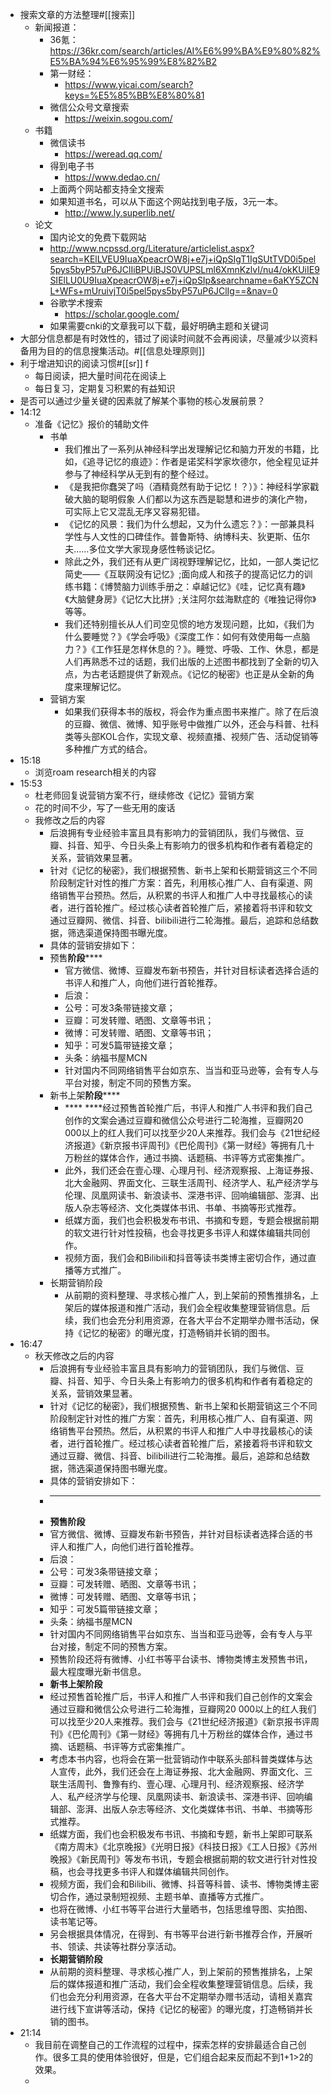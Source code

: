 - 搜索文章的方法整理#[[搜索]]
    - 新闻报道：
        - 36氪：https://36kr.com/search/articles/AI%E6%99%BA%E9%80%82%E5%BA%94%E6%95%99%E8%82%B2
        - 第一财经：
            - https://www.yicai.com/search?keys=%E5%85%BB%E8%80%81
        - 微信公众号文章搜索
            - https://weixin.sogou.com/
    - 书籍
        - 微信读书
            - https://weread.qq.com/
        - 得到电子书
            - https://www.dedao.cn/
        - 上面两个网站都支持全文搜索
        - 如果知道书名，可以从下面这个网站找到电子版，3元一本。
            - http://www.ly.superlib.net/
    - 论文
        - 国内论文的免费下载网站
        - http://www.ncpssd.org/Literature/articlelist.aspx?search=KElLVEU9IuaXpeacrOW8j+e7j+iQpSIgT1IgSUtTVD0i5pel5pys5byP57uP6JClIiBPUiBJS0VUPSLml6XmnKzlvI/nu4/okKUiIE9SIElLU0U9IuaXpeacrOW8j+e7j+iQpSIp&searchname=6aKY5ZCNL+WFs+mUruivjT0i5pel5pys5byP57uP6JClIg==&nav=0
        - 谷歌学术搜索
            - https://scholar.google.com/
        - 如果需要cnki的文章我可以下载，最好明确主题和关键词
- 大部分信息都是有时效性的，错过了阅读时间就不会再阅读，尽量减少以资料备用为目的的信息搜集活动。#[[信息处理原则]]
- 利于增进知识的阅读习惯#[[sr]] f
    - 每日阅读，把大量时间花在阅读上
    - 每日复习，定期复习积累的有益知识
- 是否可以通过少量关键的因素就了解某个事物的核心发展前景？
- 14:12
    - 准备《记忆》报价的辅助文件
        - 书单
            - 我们推出了一系列从神经科学出发理解记忆和脑力开发的书籍，比如，《追寻记忆的痕迹》：作者是诺奖科学家坎德尔，他全程见证并参与了神经科学从无到有的整个经过。
            - 《是我把你蠢哭了吗（酒精竟然有助于记忆！？）》：神经科学家戳破大脑的聪明假象 人们都以为这东西是聪慧和进步的演化产物，可实际上它又混乱无序又容易犯错。
            - 《记忆的风景：我们为什么想起，又为什么遗忘？》：一部兼具科学性与人文性的口碑佳作。普鲁斯特、纳博科夫、狄更斯、伍尔夫……多位文学大家现身感性畅谈记忆。
            - 除此之外，我们还有从更广阔视野理解记忆，比如，一部人类记忆简史——《互联网没有记忆》;面向成人和孩子的提高记忆力的训练书籍：《博赞脑力训练手册之：卓越记忆》《哇，记忆真有趣》《大脑健身房》《记忆大比拼》;关注阿尔兹海默症的《唯独记得你》等等。
            - 我们还特别擅长从人们司空见惯的地方发现问题，比如，《我们为什么要睡觉？》《学会呼吸》《深度工作：如何有效使用每一点脑力？》《工作狂是怎样休息的？》。睡觉、呼吸、工作、休息，都是人们再熟悉不过的话题，我们出版的上述图书都找到了全新的切入点，为古老话题提供了新观点。《记忆的秘密》也正是从全新的角度来理解记忆。
        - 营销方案
            - 如果我们获得本书的版权，将会作为重点图书来推广。除了在后浪的豆瓣、微信、微博、知乎账号中做推广以外，还会与科普、社科类等头部KOL合作，实现文章、视频直播、视频广告、活动促销等多种推广方式的结合。
- 15:18
    - 浏览roam research相关的内容
- 15:53
    - 杜老师回复说营销方案不行，继续修改《记忆》营销方案
    - 花的时间不少，写了一些无用的废话
    - 我修改之后的内容
        - 后浪拥有专业经验丰富且具有影响力的营销团队，我们与微信、豆瓣、抖音、知乎、今日头条上有影响力的很多机构和作者有着稳定的关系，营销效果显著。
        - 针对《记忆的秘密》，我们根据预售、新书上架和长期营销这三个不同阶段制定针对性的推广方案：首先，利用核心推广人、自有渠道、网络销售平台预热。然后，从积累的书评人和推广人中寻找最核心的读者，进行首轮推广。经过核心读者首轮推广后，紧接着将书评和软文通过豆瓣网、微信、抖音、bilibili进行二轮海推。最后，追踪和总结数据，筛选渠道保持图书曝光度。
        - 具体的营销安排如下：
        -  预售********阶段************
            - 官方微信、微博、豆瓣发布新书预告，并针对目标读者选择合适的书评人和推广人，向他们进行首轮推荐。
            - 后浪：
            - 公号：可发3条带链接文章；
            - 豆瓣：可发转赠、晒图、文章等书讯；
            - 微博：可发转赠、晒图、文章等书讯；
            - 知乎：可发5篇带链接文章；
            - 头条：纳福书屋MCN
            - 针对国内不同网络销售平台如京东、当当和亚马逊等，会有专人与平台对接，制定不同的预售方案。
        - 新书上架********阶段************
            - **** ****经过预售首轮推广后，书评人和推广人书评和我们自己创作的文案会通过豆瓣和微信公众号进行二轮海推，豆瓣网20 000以上的红人我们可以找至少20人来推荐。我们会与《21世纪经济报道》《新京报书评周刊》《巴伦周刊》《第一财经》等拥有几十万粉丝的媒体合作，通过书摘、话题稿、书评等方式密集推广。
            - 此外，我们还会在壹心理、心理月刊、经济观察报、上海证券报、北大金融网、界面文化、三联生活周刊、经济学人、私产经济学与伦理、凤凰网读书、新浪读书、深港书评、回响编辑部、澎湃、出版人杂志等经济、文化类媒体书讯、书单、书摘等形式推荐。
            - 纸媒方面，我们也会积极发布书讯、书摘和专题，专题会根据前期的软文进行针对性投稿，也会寻找更多书评人和媒体编辑共同创作。
            - 视频方面，我们会和Bilibili和抖音等读书类博主密切合作，通过直播等方式推广。
        - 长期营销阶段
            - 从前期的资料整理、寻求核心推广人，到上架前的预售推排名，上架后的媒体报道和推广活动，我们会全程收集整理营销信息。后续，我们也会充分利用资源，在各大平台不定期举办赠书活动，保持《记忆的秘密》的曝光度，打造畅销并长销的图书。
- 16:47
    - 秋天修改之后的内容
        - 后浪拥有专业经验丰富且具有影响力的营销团队，我们与微信、豆瓣、抖音、知乎、今日头条上有影响力的很多机构和作者有着稳定的关系，营销效果显著。
        - 针对《记忆的秘密》，我们根据预售、新书上架和长期营销这三个不同阶段制定针对性的推广方案：首先，利用核心推广人、自有渠道、网络销售平台预热。然后，从积累的书评人和推广人中寻找最核心的读者，进行首轮推广。经过核心读者首轮推广后，紧接着将书评和软文通过豆瓣、微信、抖音、bilibili进行二轮海推。最后，追踪和总结数据，筛选渠道保持图书曝光度。
        - 具体的营销安排如下：
        - ****
        - **预售阶段**
        - 官方微信、微博、豆瓣发布新书预告，并针对目标读者选择合适的书评人和推广人，向他们进行首轮推荐。
        - 后浪：
        - 公号：可发3条带链接文章；
        - 豆瓣：可发转赠、晒图、文章等书讯；
        - 微博：可发转赠、晒图、文章等书讯；
        - 知乎：可发5篇带链接文章；
        - 头条：纳福书屋MCN
        - 针对国内不同网络销售平台如京东、当当和亚马逊等，会有专人与平台对接，制定不同的预售方案。
        - 预售阶段还将有微博、小红书等平台读书、博物类博主发预售书讯，最大程度曝光新书信息。
        - **新书上架阶段**
        - 经过预售首轮推广后，书评人和推广人书评和我们自己创作的文案会通过豆瓣和微信公众号进行二轮海推，豆瓣网20 000以上的红人我们可以找至少20人来推荐。我们会与《21世纪经济报道》《新京报书评周刊》《巴伦周刊》《第一财经》等拥有几十万粉丝的媒体合作，通过书摘、话题稿、书评等方式密集推广。
        - 考虑本书内容，也将会在第一批营销动作中联系头部科普类媒体与达人宣传，此外，我们还会在上海证券报、北大金融网、界面文化、三联生活周刊、鲁豫有约、壹心理、心理月刊、经济观察报、经济学人、私产经济学与伦理、凤凰网读书、新浪读书、深港书评、回响编辑部、澎湃、出版人杂志等经济、文化类媒体书讯、书单、书摘等形式推荐。
        - 纸媒方面，我们也会积极发布书讯、书摘和专题，新书上架即可联系《南方周末》《北京晚报》《光明日报》《科技日报》《工人日报》《苏州晚报》《新民周刊》等发布书讯，专题会根据前期的软文进行针对性投稿，也会寻找更多书评人和媒体编辑共同创作。
        - 视频方面，我们会和Bilibili、微博、抖音等科普、读书、博物类博主密切合作，通过录制短视频、主题书单、直播等方式推广。
        - 也将在微博、小红书等平台进行大量晒书，包括思维导图、实拍图、读书笔记等。
        - 另会根据具体情况，在得到、有书等平台进行新书推荐合作，开展听书、领读、共读等社群分享活动。
        - **长期营销阶段**
        - 从前期的资料整理、寻求核心推广人，到上架前的预售推排名，上架后的媒体报道和推广活动，我们会全程收集整理营销信息。后续，我们也会充分利用资源，在各大平台不定期举办赠书活动，请相关嘉宾进行线下宣讲等活动，保持《记忆的秘密》的曝光度，打造畅销并长销的图书。
- 21:14
    - 我目前在调整自己的工作流程的过程中，探索怎样的安排最适合自己创作。很多工具的使用体验很好，但是，它们组合起来反而起不到1+1>2的效果。
    - 
